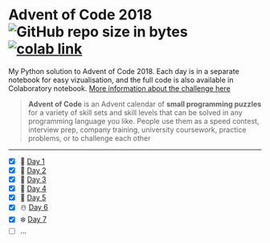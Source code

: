 # Advent of Code 2018  ![GitHub repo size in bytes](https://img.shields.io/github/repo-size/ameroyer/advent_of_code_2018.svg)  [![colab link](https://camo.githubusercontent.com/52feade06f2fecbf006889a904d221e6a730c194/68747470733a2f2f636f6c61622e72657365617263682e676f6f676c652e636f6d2f6173736574732f636f6c61622d62616467652e737667)](https://colab.research.google.com/drive/1x0CnzAg524k2Mt-89BaTXP8rLS6KHUKm)

My Python solution to Advent of Code 2018. Each day is in a separate notebook for easy vizualisation, and the full code is also available in Colaboratory notebook. [More information about the challenge here](https://adventofcode.com/2018)

> **Advent of Code** is an Advent calendar of **small programming puzzles** for a variety of skill sets and skill levels that can be solved in any programming language you like. 
People use them as a speed contest, interview prep, company training, university coursework, practice problems, or to challenge each other

---

  * [X] 🎅 [Day 1](https://github.com/ameroyer/advent_of_code_2018/blob/master/day1.ipynb)
  * [X] 🎁 [Day 2](https://github.com/ameroyer/advent_of_code_2018/blob/master/day2.ipynb)
  * [X] 🎄 [Day 3](https://github.com/ameroyer/advent_of_code_2018/blob/master/day3.ipynb)
  * [X] 🌠 [Day 4](https://github.com/ameroyer/advent_of_code_2018/blob/master/day4.ipynb)
  * [X] 🍰 [Day 5](https://github.com/ameroyer/advent_of_code_2018/blob/master/day5.ipynb)
  * [X] ☃️ [Day 6](https://github.com/ameroyer/advent_of_code_2018/blob/master/day6.ipynb)
  * [X] ❄️ [Day 7](https://github.com/ameroyer/advent_of_code_2018/blob/master/day7.ipynb)
  * [ ] ...
